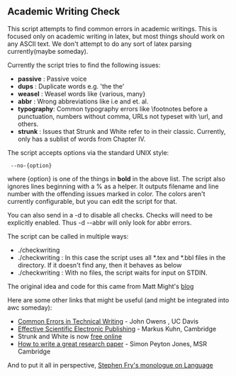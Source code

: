 ## Academic Writing Check ##

This script attempts to find common errors in academic writings. This is focused only on academic writing in latex, but most things should work on any ASCII text. We don't attempt to do any sort of latex parsing currently(maybe someday).

Currently the script tries to find the following issues:    

-  __passive__ : Passive voice
-  __dups__    : Duplicate words e.g. 'the the'
-  __weasel__  : Weasel words like {various, many}
-  __abbr__    : Wrong abbreviations like i.e and et. al.
-  __typography__: Common typography errors like \footnotes before a punctuation, numbers without comma, URLs not typeset with \url, and   others.
- __strunk__ : Issues that Strunk and White refer to in their classic. Currently, only has a sublist of words from Chapter IV.

The script accepts options via the standard UNIX style:
     
     --no-{option} 
     
where {option} is one of the things in __bold__ in the above list. The script also ignores lines beginning with a % as a helper. It outputs filename and line number with the offending issues marked in color. The colors aren't currently configurable, but you can edit the script for that.

You can also send in a -d to disable all checks. Checks will need to be explicitly enabled. Thus -d --abbr will only look for abbr errors.

The script can be called in multiple ways:
*  ./checkwriting <files>
*  ./checkwriting <directory> : In this case the script uses all *.tex and *.bbl files in the directory. If it doesn't find any, then it behaves as below
*  ./checkwriting : With no files, the script waits for input on STDIN.

The original idea and code for this came from Matt Might's [blog](http://matt.might.net/articles/shell-scripts-for-passive-voice-weasel-words-duplicates/)

Here are some other links that might be useful (and might be integrated
into awc someday):

* [Common Errors in Technical Writing](http://www.ece.ucdavis.edu/~jowens/commonerrors.html) - John Owens , UC Davis
* [Effective Scientific Electronic Publishing](http://www.cl.cam.ac.uk/~mgk25/publ-tips/) - Markus Kuhn, Cambridge
* Strunk and White is now [free online](http://www.bartleby.com/141/strunk1.html)
* [How to write a great research paper](http://research.microsoft.com/~simonpj/papers/giving-a-talk/writing-a-paper-slides.pdf) - Simon Peyton Jones, MSR Cambridge


And to put it all in perspective, [Stephen Fry's monologue on Language](http://www.youtube.com/watch?v=J7E-aoXLZGY)



